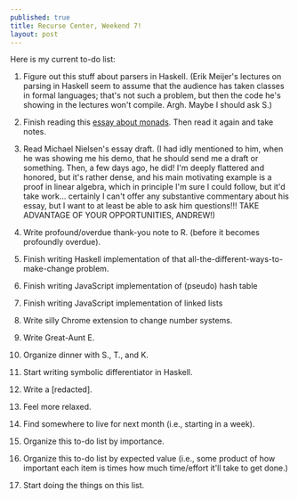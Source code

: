 ```yaml
---
published: true
title: Recurse Center, Weekend 7!
layout: post
---
```

Here is my current to-do list:

1. Figure out this stuff about parsers in Haskell. (Erik Meijer's lectures on parsing in Haskell seem to assume that the audience has taken classes in formal languages; that's not such a problem, but then the code he's showing in the lectures won't compile. Argh. Maybe I should ask S.)

2. Finish reading this [essay about monads](http://www.cs.nott.ac.uk/~pszgmh/monads). Then read it again and take notes.

3. Read Michael Nielsen's essay draft. (I had idly mentioned to him, when he was showing me his demo, that he should send me a draft or something. Then, a few days ago, he did! I'm deeply flattered and honored, but it's rather dense, and his main motivating example is a proof in linear algebra, which in principle I'm sure I could follow, but it'd take work... certainly I can't offer any substantive commentary about his essay, but I want to at least be able to ask him questions!!! TAKE ADVANTAGE OF YOUR OPPORTUNITIES, ANDREW!)

4. Write profound/overdue thank-you note to R. (before it becomes profoundly overdue).

5. Finish writing Haskell implementation of that all-the-different-ways-to-make-change problem. 

6. Finish writing JavaScript implementation of (pseudo) hash table

7. Finish writing JavaScript implementation of linked lists

8. Write silly Chrome extension to change number systems.

9. Write Great-Aunt E.

10. Organize dinner with S., T., and K.

11. Start writing symbolic differentiator in Haskell.

12. Write a [redacted].

13. Feel more relaxed.

14. Find somewhere to live for next month (i.e., starting in a week).

15. Organize this to-do list by importance.

16. Organize this to-do list by expected value (i.e., some product of how important each item is times how much time/effort it'll take to get done.)

17. Start doing the things on this list.